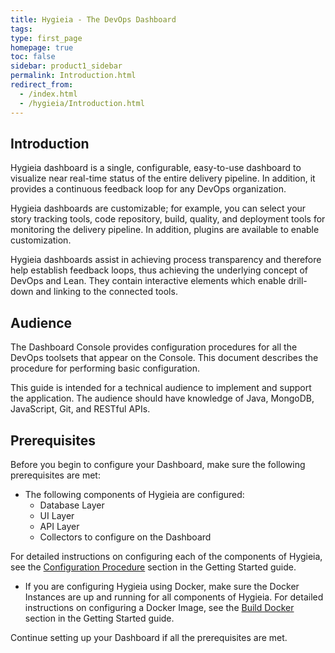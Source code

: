 ```yaml
---
title: Hygieia - The DevOps Dashboard
tags: 
type: first_page
homepage: true
toc: false
sidebar: product1_sidebar
permalink: Introduction.html
redirect_from:
  - /index.html
  - /hygieia/Introduction.html
---
```


## Introduction

Hygieia dashboard is a single, configurable, easy-to-use dashboard to visualize near real-time status of the entire delivery pipeline. In addition, it provides a continuous feedback loop for any DevOps organization.

Hygieia dashboards are customizable; for example, you can select your story tracking tools, code repository, build, quality, and deployment tools for monitoring the delivery pipeline. In addition, plugins are available to enable customization.

Hygieia dashboards assist in achieving process transparency and therefore help establish feedback loops, thus achieving the underlying concept of DevOps and Lean. They contain interactive elements which enable drill-down and linking to the connected tools.

## Audience

The Dashboard Console provides configuration procedures for all the DevOps toolsets that appear on the Console. This document describes the procedure for performing basic configuration.

This guide is intended for a technical audience to implement and support the application. The audience should have knowledge of Java, MongoDB, JavaScript, Git, and RESTful APIs.

## Prerequisites

Before you begin to configure your Dashboard, make sure the following prerequisites are met:

- The following components of Hygieia are configured:
  - Database Layer 
  - UI Layer
  - API Layer
  - Collectors to configure on the Dashboard
  
For detailed instructions on configuring each of the components of Hygieia, see the [Configuration Procedure](http://capitalone.github.io/Hygieia/getting_started.html) section in the Getting Started guide.
  
- If you are configuring Hygieia using Docker, make sure the Docker Instances are up and running for all components of Hygieia.
  For detailed instructions on configuring a Docker Image, see the [Build Docker](../hygieia/Build/builddocker.md) section in the Getting Started guide.
  
Continue setting up your Dashboard if all the prerequisites are met.

